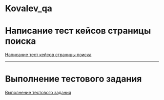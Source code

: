 # Kovalev_qa

Написание тест кейсов страницы поиска
=====================================

[Написание тест кейсов страницы поиска](https://docs.google.com/spreadsheets/d/1j6vnVcwk96ctMk2U7qHuAJfGyoZBG4SIMPpsF1xki_8/edit#gid=306401338)

---

Выполнение тестового задания
============================

[Выполнение тестового задания](https://docs.google.com/spreadsheets/d/1ClgBRMCB6BmxlexgvLg00UIBqVAcJi239K0LWmoMjBk/edit#gid=1707091953)





